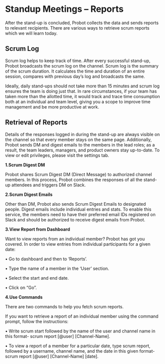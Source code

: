  # Standup Meetings – Reports

 After the stand-up is concluded, Probot collects the data and sends reports to relevant recipients. There are various ways to retrieve scrum reports which we will learn today.
 
## Scrum Log
Scrum log helps to keep track of time. After every successful stand-up, Probot broadcasts the scrum log on the channel. Scrum log is the summary of the scrum duration. It calculates the time and duration of an entire session, compares with previous day’s log and broadcasts the same.

Ideally, daily stand-ups should not take more than 15 minutes and scrum log ensures the team is doing just that. In rare circumstances, if your team has taken more than the allotted time, it would track and trace time consumption both at an individual and team level, giving you a scope to improve time management and be more productive at work. 

## Retrieval of Reports
Details of the responses logged in during the stand-up are always visible on the channel so that every member stays on the same page. Additionally, Probot sends DM and digest emails to the members in the lead roles; as a result, the team leaders, managers, and product owners stay up-to-date. To view or edit privileges, please visit the settings tab.

**1.Scrum Digest DM**

Probot shares Scrum Digest DM (Direct Message) to authorized channel members. In this process, Probot combines the responses of all the stand-up attendees and triggers DM on Slack. 

**2.Scrum Digest Emails**

Other than DM, Probot also sends Scrum Digest Emails to designated people. Digest emails include individual entries and stats. To enable this service, the members need to have their preferred email IDs registered on Slack and should be authorized to receive digest emails from Probot.    

**3.View Report from Dashboard**

Want to view reports from an individual member? Probot has got you covered. In order to view entries from individual participants for a given date:

•	Go to dashboard and then to ‘Reports’. 

•	Type the name of a member in the ‘User’ section. 

•	Select the start and end date. 

•	Click on “Go”.

**4.Use Commands**

There are two commands to help you fetch scrum reports. 

If you want to retrieve a report of an individual member using the command prompt, follow the instructions: 

•	Write scrum start followed by the name of the user and channel name in this format- scrum report [@user] [Channel-Name]. 

•	To view a report of a member for a particular date, type scrum report, followed by a username, channel name, and the date in this given format- scrum report [@user] [Channel-Name] [date]. 



